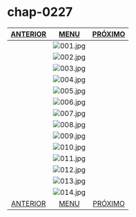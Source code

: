 # chap-0227
|[ANTERIOR](/chap-0226/readme.md)|[MENU](/readme.md)|[PRÓXIMO](/chap-0228/readme.md)|
 |:--:|:--:|:--:|
||![001.jpg](001.jpg)||
||![002.jpg](002.jpg)||
||![003.jpg](003.jpg)||
||![004.jpg](004.jpg)||
||![005.jpg](005.jpg)||
||![006.jpg](006.jpg)||
||![007.jpg](007.jpg)||
||![008.jpg](008.jpg)||
||![009.jpg](009.jpg)||
||![010.jpg](010.jpg)||
||![011.jpg](011.jpg)||
||![012.jpg](012.jpg)||
||![013.jpg](013.jpg)||
||![014.jpg](014.jpg)||
|[ANTERIOR](/chap-0226/readme.md)|[MENU](/readme.md)|[PRÓXIMO](/chap-0228/readme.md)|
